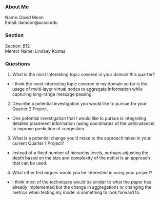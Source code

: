 ### About Me
Name: David Moon\
Email: damoon\@ucsd.edu

### Section
Section: B12 \
Mentor Name: Lindsey Kostas

### Questions
1. What is the most interesting topic covered in your domain this quarter?
  - I think the most interesting topic covered in my domain so far is the usage of multi-layer virtual nodes to aggregate information while capturing long-range message passing.
2. Describe a potential investigation you would like to pursue for your Quarter 2 Project.
  - One potential investigation that I would like to pursue is integrating detailed placement information (using coordinates of the cell/instance) to improve prediction of congestion.
3. What is a potential change you'd make to the approach taken in your current Quarter 1 Project?
  - Instead of a fixed number of hierarchy levels, perhaps adjusting the depth based on the size and complexity of the netlist is an approach that can be used.
4. What other techniques would you be interested in using your project?
  - I think most of the techniques would be similar to what the paper has already implemented but the change in aggregations or changing the metrics when testing my model is something to look forward to.